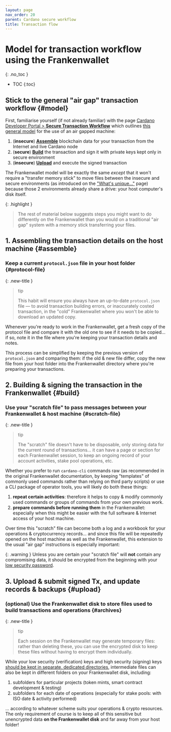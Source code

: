 ```yaml
---
layout: page
nav_order: 20
parent: Cardano secure workflow
title: Transaction flow
---
```

# Model for transaction workflow using the Frankenwallet
{: .no_toc }
- TOC
{:toc}

## Stick to the general "air gap" transaction workflow {#model}

First, familiarise yourself (if not already familiar) with the page [Cardano Developer Portal > **Secure Transaction Workflow**](https://developers.cardano.org/docs/get-started/secure-workflow) which outlines [this general model](https://developers.cardano.org/docs/get-started/secure-workflow#a-model-for-a-secure-transaction) for the use of an air gapped machine:
1. (**insecure**) [**Assemble**](https://developers.cardano.org/docs/get-started/secure-workflow#1-assemble-all-transaction-details) blockchain data for your transaction from the Internet and live Cardano node
1. (**secure**) [**Build**](https://developers.cardano.org/docs/get-started/secure-workflow#2-build-tx-details-into-a-signed-transaction) the transaction and sign it with private keys kept only in secure environment
1. (**insecure**) [**Upload**](https://developers.cardano.org/docs/get-started/secure-workflow#3-upload-and-submit-the-tx-file) and execute the signed transaction

The Frankenwallet model will be exactly the same *except* that it won't require a "transfer memory stick" to move files between the insecure and secure environments (as introduced on the ["What's unique..."](/intro/usp) page) because those 2 environments already share a drive: your host computer's disk itself.

{: .highlight }
> The rest of material below suggests steps you might want to do differently on the Frankenwallet than you would on a traditional "air gap" system with a memory stick transferring your files.

## 1. Assembling the transaction details on the host machine {#assemble}

### Keep a current `protocol.json` file in your host folder {#protocol-file}

{: .new-title }
> tip
>
> This habit will ensure you always have an up-to-date `protocol.json` file — to avoid transaction building errors, or inaccurately costed transaction, in the "cold" Frankenwallet where you won't be able to download an updated copy.

Whenever you're ready to work in the Frankenwallet, get a fresh copy of the protocol file and compare it with the old one to see if it needs to be copied... if so, note it in the file where you're keeping your transaction details and notes.

This process can be simplified by keeping the previous version of `protocol.json` and comparing them: if the old & new file differ, copy the new file from your host folder into the Frankenwallet directory where you're preparing your transactions.

## 2. Building & signing the transaction in the Frankenwallet {#build}

### Use your "scratch file" to pass messages between your Frankenwallet & host machine {#scratch-file}

{: .new-title }
> tip
>
> The "scratch" file doesn't have to be disposable, only storing data for the current round of transactions... it can have a page or section for each Frankenwallet session, to keep an ongoing record of your account activities, stake pool operations, etc.

Whether you prefer to run `cardano-cli` commands raw (as recommended in the original Frankenwallet documentation, by keeping "templates" of commonly used commands rather than relying on third party scripts) or use a CLI package of operator tools, you will likely do both these things:
1. **repeat certain activities**: therefore it helps to copy & modify commonly used commands or groups of commands from your own previous work.
2. **prepare commands before running them** in the Frankenwallet: especially when this might be easier with the full software & Internet access of your host machine.

Over time this "scratch" file can become both a log and a workbook for your operations & cryptocurrency records... and since this file will be repeatedly opened on the host machine as well as the Frankenwallet, this extension to the usual "air gap" instructions is especially important:

{: .warning }
Unless you are certain your "scratch file" will **not** contain any compromising data, it should be encrypted from the beginning with your [low security password](/prepare/password-low).

## 3. Upload & submit signed Tx, and update records & backups {#upload}

### (optional) Use the Frankenwallet disk to store files used to build transactions and operations {#archives}

{: .new-title }
> tip
>
> Each session on the Frankenwallet may generate temporary files: rather than deleting these, you can use the encrypted disk to keep these files without having to encrypt them individually.

While your low security (verification) keys and high security (signing) keys [should be kept in separate, dedicated directories](/usage/backups/#backup-creation), intermediate files can also be kept in different folders on your Frankenwallet disk, including:
1. subfolders for particular projects (token mints, smart contract development & testing)
1. subfolders for each date of operations (especially for stake pools: with ISO date & activity performed)

... according to whatever scheme suits your operations & crypto resources.  The only requirement of course is to keep all of this sensitive but unencrypted data **on the Frankenwallet disk** and far away from your host folder!
